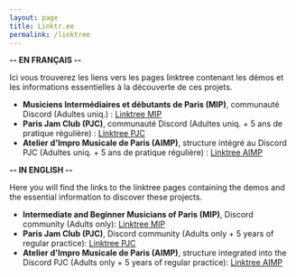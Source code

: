 ```yaml
---
layout: page
title: Linktr.ee 
permalink: /linktree
---
```

<div>
<strong>-- EN FRANÇAIS --</strong>
<p>
Ici vous trouverez les liens vers les pages linktree contenant les démos et les informations essentielles à la découverte de ces projets.
<ul>
<li><strong>Musiciens Intermédiaires et débutants de Paris (MIP)</strong>, communauté Discord (Adultes uniq.) : <a href="https://linktr.ee/Musiciens.Interdebs.Parisiens">Linktree MIP</a></li>
<li><strong>Paris Jam Club (PJC)</strong>, communauté Discord (Adultes uniq. + 5 ans de pratique régulière) : <a href="https://linktr.ee/JamsMusicales">Linktree PJC</a></li>
<li><strong>Atelier d'Impro Musicale de Paris (AIMP)</strong>, structure intégré au Discord PJC (Adultes uniq. + 5 ans de pratique régulière) : <a href="https://linktr.ee/AtelierImproMusicaleParis">Linktree AIMP</a></li>
</ul>
</p>
</div>
<div class="english">
<strong>-- IN ENGLISH --</strong>
<p>
Here you will find the links to the linktree pages containing the demos and the essential information to discover these projects.
</p>
<ul>
<li><strong>Intermediate and Beginner Musicians of Paris (MIP)</strong>, Discord community (Adults only): <a href="https://linktr.ee/Musiciens.Interdebs.Parisiens">Linktree MIP </a></li>
<li><strong>Paris Jam Club (PJC)</strong>, Discord community (Adults only + 5 years of regular practice): <a href="https://linktr.ee/JamsMusicales">Linktree PJC</a></li>
<li><strong>Atelier d'Impro Musicale de Paris (AIMP)</strong>, structure integrated into the Discord PJC (Adults only + 5 years of regular practice): <a href="https://linktr.ee/AtelierImproMusicaleParis">Linktree AIMP</a></li>
</ul>
</div>

